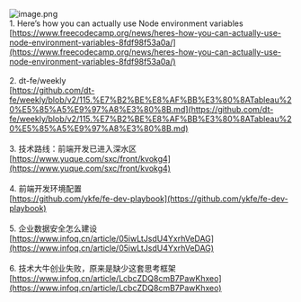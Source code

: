 ![image.png](https://cdn.nlark.com/yuque/0/2020/png/132503/1605587334224-a4f38259-5b9f-444e-8353-7050d1ea22a3.png#height=711&id=zyQV4&margin=%5Bobject%20Object%5D&name=image.png&originHeight=711&originWidth=1080&originalType=binary&size=1877171&status=done&style=none&width=1080)<br />1. Here’s how you can actually use Node environment variables<br />[https://www.freecodecamp.org/news/heres-how-you-can-actually-use-node-environment-variables-8fdf98f53a0a/](https://www.freecodecamp.org/news/heres-how-you-can-actually-use-node-environment-variables-8fdf98f53a0a/)<br />
<br />2. dt-fe/weekly<br />[https://github.com/dt-fe/weekly/blob/v2/115.%E7%B2%BE%E8%AF%BB%E3%80%8ATableau%20%E5%85%A5%E9%97%A8%E3%80%8B.md](https://github.com/dt-fe/weekly/blob/v2/115.%E7%B2%BE%E8%AF%BB%E3%80%8ATableau%20%E5%85%A5%E9%97%A8%E3%80%8B.md)<br />
<br />3. 技术路线：前端开发已进入深水区<br />[https://www.yuque.com/sxc/front/kvokg4](https://www.yuque.com/sxc/front/kvokg4)<br />
<br />4. 前端开发环境配置<br />[https://github.com/ykfe/fe-dev-playbook](https://github.com/ykfe/fe-dev-playbook)<br />
<br />5. 企业数据安全怎么建设<br />[https://www.infoq.cn/article/05iwLtJsdU4YxrhVeDAG](https://www.infoq.cn/article/05iwLtJsdU4YxrhVeDAG)<br />
<br />6. 技术大牛创业失败，原来是缺少这套思考框架<br />[https://www.infoq.cn/article/LcbcZDQ8cmB7PawKhxeo](https://www.infoq.cn/article/LcbcZDQ8cmB7PawKhxeo)
